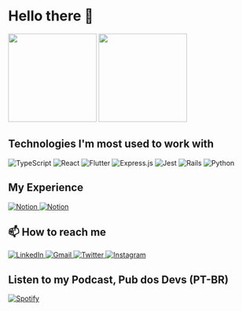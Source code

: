 # Hello there 👋

<!--
  ## About me
## Social networks
-->
<div>
  <img height="180em" src="https://github-readme-stats.vercel.app/api?username=gabssanto&show_icons=true&theme=dracula&include_all_commits=true&count_private=true"/>
  <img height="180em" src="https://github-readme-stats.vercel.app/api/top-langs/?username=gabssanto&layout=compact&langs_count=7&theme=dracula"/>
</div>

## Technologies I'm most used to work with

<div>
  <img alt="TypeScript" src="https://img.shields.io/badge/typescript-%23007ACC.svg?style=for-the-badge&logo=typescript&logoColor=white"/>
  <img alt="React" src="https://img.shields.io/badge/react-%2320232a.svg?style=for-the-badge&logo=react&logoColor=%2361DAFB"/>
  <img alt="Flutter" src="https://img.shields.io/badge/Flutter-%2302569B.svg?style=for-the-badge&logo=Flutter&logoColor=white" />
  <img alt="Express.js" src="https://img.shields.io/badge/express.js-%23404d59.svg?style=for-the-badge&logo=express&logoColor=%2361DAFB"/>
  <img alt="Jest" src="https://img.shields.io/badge/-jest-%23C21325?style=for-the-badge&logo=jest&logoColor=white"/>
  <img alt="Rails" src="https://img.shields.io/badge/rails-%23CC0000.svg?style=for-the-badge&logo=ruby-on-rails&logoColor=white"/>
  <img alt="Python" src="https://img.shields.io/badge/python-%2314354C.svg?style=for-the-badge&logo=python&logoColor=white"/>
</div>

## My Experience

<div>
  <a href="https://www.notion.so/gabssanto/Curr-culo-2dc6bd2db7f94c188a2974f42d15e774">
    <img alt="Notion" src="https://img.shields.io/badge/Currículo-%23000000.svg?style=for-the-badge&logo=notion&logoColor=white"/>
  </a>

  <a href="https://www.notion.so/gabssanto/Resume-f13cd860eaa9400295b4ee0a1e0ece01">
    <img alt="Notion" src="https://img.shields.io/badge/Resume-%23000000.svg?style=for-the-badge&logo=notion&logoColor=white"/>
  </a>
</div>
<!-- [PT-BR](https://github.com/gabssanto/gabssanto/files/6766222/Curriculo.pdf)
[EN] -->

## 📫 How to reach me

<div>
  <a href="https://www.linkedin.com/in/gabssanto/">
    <img alt="LinkedIn" src="https://img.shields.io/badge/linkedin-%230077B5.svg?style=for-the-badge&logo=linkedin&logoColor=white"/>
  </a>
  <a href="mailto:espiritosanto.gabriel@gmail.com">
    <img alt="Gmail" src="https://img.shields.io/badge/Gmail-D14836?style=for-the-badge&logo=gmail&logoColor=white" />
  </a>
  <a href="https://twitter.com/ogabssanto">
    <img alt="Twitter" src="https://img.shields.io/badge/Twitter-%231DA1F2.svg?style=for-the-badge&logo=Twitter&logoColor=white"/>
  </a>
  <a href="https://www.instagram.com/gabssanto/" target="_blank" rel="noopener noreferrer">
    <img alt="Instagram" src="https://img.shields.io/badge/gabssanto-%23E4405F.svg?style=for-the-badge&logo=Instagram&logoColor=white"/>
  </a>
</div>

## Listen to my Podcast, Pub dos Devs (PT-BR)

<a href="https://open.spotify.com/show/1KfViIp4tdVj7ga1ADEL2M?si=-a10AICnT5eywbDMkYs8pg&dl_branch=1">
  <img alt="Spotify" src="https://img.shields.io/badge/Spotify-1ED760?style=for-the-badge&logo=spotify&logoColor=white" />
</a>

<!--
**gabssanto/gabssanto** is a ✨ _special_ ✨ repository because its `README.md` (this file) appears on your GitHub profile.

Here are some ideas to get you started:

- 🔭 I’m currently working on ...
- 🌱 I’m currently learning ...
- 👯 I’m looking to collaborate on ...
- 🤔 I’m looking for help with ...
- 💬 Ask me about ...
- 📫 How to reach me: ...
- 😄 Pronouns: ...
- ⚡ Fun fact: ...
  -->
